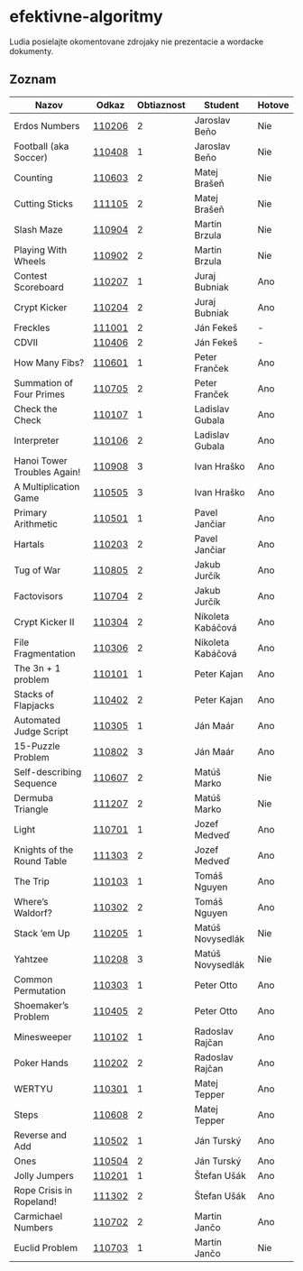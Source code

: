 efektivne-algoritmy
===================

Ludia posielajte okomentovane zdrojaky nie prezentacie a wordacke dokumenty.

Zoznam
------

| Nazov                                     | Odkaz              | Obtiaznost  | Student           | Hotove   |
| ----------------------------------------- | ------------------ | ----------- | ----------------- | -------- |
| Erdos Numbers                             | [110206](/110206/) | 2           | Jaroslav Beňo     | Nie      |
| Football (aka Soccer)                     | [110408](/110408/) | 1           | Jaroslav Beňo     | Nie      |
| Counting                                  | [110603](/110603/) | 2           | Matej Brašeň      | Nie      |
| Cutting Sticks                            | [111105](/111105/) | 2           | Matej Brašeň      | Nie      |
| Slash Maze                                | [110904](/110904/) | 2           | Martin Brzula     | Nie      |
| Playing With Wheels                       | [110902](/110902/) | 2           | Martin Brzula     | Nie      |
| Contest Scoreboard                        | [110207](/110207/) | 1           | Juraj Bubniak     | Ano      |
| Crypt Kicker                              | [110204](/110204/) | 2           | Juraj Bubniak     | Ano      |
| Freckles                                  | [111001](/111001/) | 2           | Ján Fekeš         | -        |
| CDVII                                     | [110406](/110406/) | 2           | Ján Fekeš         | -        |
| How Many Fibs?                            | [110601](/110601/) | 1           | Peter Franček     | Ano      |
| Summation of Four Primes                  | [110705](/110705/) | 2           | Peter Franček     | Ano      |
| Check the Check                           | [110107](/110107/) | 1           | Ladislav Gubala   | Ano      |
| Interpreter                               | [110106](/110106/) | 2           | Ladislav Gubala   | Ano      |
| Hanoi Tower Troubles Again!               | [110908](/110908/) | 3           | Ivan Hraško       | Ano      |
| A Multiplication Game                     | [110505](/110505/) | 3           | Ivan Hraško       | Ano      |
| Primary Arithmetic                        | [110501](/110501/) | 1           | Pavel Jančiar     | Ano      |
| Hartals                                   | [110203](/110203/) | 2           | Pavel Jančiar     | Ano      |
| Tug of War                                | [110805](/110805/) | 2           | Jakub Jurčík      | Ano      |
| Factovisors                               | [110704](/110704/) | 2           | Jakub Jurčík      | Ano      |
| Crypt Kicker II                           | [110304](/110304/) | 2           | Nikoleta Kabáčová | Ano      |
| File Fragmentation                        | [110306](/110306/) | 2           | Nikoleta Kabáčová | Ano      |
| The 3n + 1 problem                        | [110101](/110101/) | 1           | Peter Kajan       | Ano      |
| Stacks of Flapjacks                       | [110402](/110402/) | 2           | Peter Kajan       | Ano      |
| Automated Judge Script                    | [110305](/110305/) | 1           | Ján Maár          | Ano      |
| 15-Puzzle Problem                         | [110802](/110802/) | 3           | Ján Maár          | Ano      |
| Self-describing Sequence                  | [110607](/110607/) | 2           | Matúš Marko       | Nie      |
| Dermuba Triangle                          | [111207](/111207/) | 2           | Matúš Marko       | Nie      |
| Light                                     | [110701](/110701/) | 1           | Jozef Medveď      | Ano      |
| Knights of the Round Table                | [111303](/111303/) | 2           | Jozef Medveď      | Ano      |
| The Trip                                  | [110103](/110103/) | 1           | Tomáš Nguyen      | Ano      |
| Where’s Waldorf?                          | [110302](/110302/) | 2           | Tomáš Nguyen      | Ano      |
| Stack ’em Up                              | [110205](/110205/) | 1           | Matúš Novysedlák  | Nie      |
| Yahtzee                                   | [110208](/110208/) | 3           | Matúš Novysedlák  | Nie      |
| Common Permutation                        | [110303](/110303/) | 1           | Peter Otto        | Ano      |
| Shoemaker’s Problem                       | [110405](/110405/) | 2           | Peter Otto        | Ano      |
| Minesweeper                               | [110102](/110102/) | 1           | Radoslav Rajčan   | Ano      |
| Poker Hands                               | [110202](/110202/) | 2           | Radoslav Rajčan   | Ano      |
| WERTYU                                    | [110301](/110301/) | 1           | Matej Tepper      | Ano      |
| Steps                                     | [110608](/110608/) | 2           | Matej Tepper      | Ano      |
| Reverse and Add                           | [110502](/110502/) | 1           | Ján Turský        | Ano      |
| Ones                                      | [110504](/110504/) | 2           | Ján Turský        | Ano      |
| Jolly Jumpers                             | [110201](/110201/) | 1           | Štefan Ušák       | Ano      |
| Rope Crisis in Ropeland!                  | [111302](/111302/) | 2           | Štefan Ušák       | Ano      |
| Carmichael Numbers                        | [110702](/110702/) | 2           | Martin Jančo      | Ano      |
| Euclid Problem                            | [110703](/110703/) | 1           | Martin Jančo      | Nie      |
